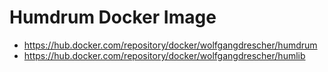 # Humdrum Docker Image

* https://hub.docker.com/repository/docker/wolfgangdrescher/humdrum
* https://hub.docker.com/repository/docker/wolfgangdrescher/humlib
